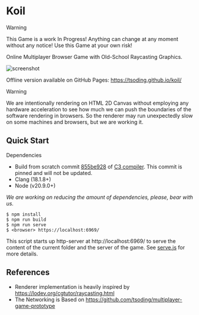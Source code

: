 # Koil

> [!WARNING]
> This Game is a work In Progress! Anything can change at any moment without any notice! Use this Game at your own risk!

Online Multiplayer Browser Game with Old-School Raycasting Graphics.

![screenshot](./screenshot.png)

Offline version available on GitHub Pages: https://tsoding.github.io/koil/

> [!WARNING]
> We are intentionally rendering on HTML 2D Canvas without employing any hardware acceleration to see how much we can push the boundaries of the software rendering in browsers. So the renderer may run unexpectedly slow on some machines and browsers, but we are working it.

## Quick Start

Dependencies
- Build from scratch commit [855be928](https://github.com/c3lang/c3c/tree/855be9288121d0f7a67d277f7bbbbf57fbfa2597) of [C3 compiler](https://github.com/c3lang/c3c). This commit is pinned and will not be updated.
- Clang (18.1.8+)
- Node (v20.9.0+)

*We are working on reducing the amount of dependencies, please, bear with us.*

```console
$ npm install
$ npm run build
$ npm run serve
$ <browser> https://localhost:6969/
```

This script starts up http-server at http://localhost:6969/ to serve the content of the current folder and the server of the game. See [serve.js](./serve.js) for more details.

## References

- Renderer implementation is heavily inspired by https://lodev.org/cgtutor/raycasting.html
- The Networking is Based on https://github.com/tsoding/multiplayer-game-prototype
